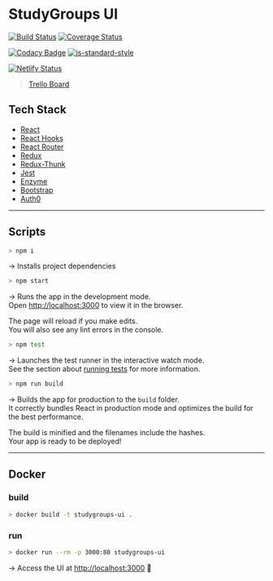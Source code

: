 # StudyGroups UI
[![Build Status](https://travis-ci.com/pachoclo/study-group-react-ui.svg?branch=master)](https://travis-ci.com/pachoclo/study-group-react-ui) [![Coverage Status](https://coveralls.io/repos/github/pachoclo/study-group-react-ui/badge.svg?branch=master)](https://coveralls.io/github/pachoclo/study-group-react-ui?branch=master)  

[![Codacy Badge](https://api.codacy.com/project/badge/Grade/f001420c6ca24295993e658e521aefd5)](https://www.codacy.com/app/pachoclo/study-group-react-ui?utm_source=github.com&amp;utm_medium=referral&amp;utm_content=pachoclo/study-group-react-ui&amp;utm_campaign=Badge_Grade) [![js-standard-style](https://img.shields.io/badge/code%20style-standard-brightgreen.svg)](http://standardjs.com)  

[![Netlify Status](https://api.netlify.com/api/v1/badges/2c7d9096-98be-42e9-956b-ad48be1cde7f/deploy-status)](https://app.netlify.com/sites/vibrant-dubinsky-8d5282/deploys)
> [Trello Board](https://trello.com/b/MTeujOJM/studygroup-kanban)

## Tech Stack

-  [React](https://reactjs.org/docs/getting-started.html)
-  [React Hooks](https://reactjs.org/docs/hooks-intro.html)
-  [React Router](https://reacttraining.com/react-router/web/guides/quick-start)
-  [Redux](https://react-redux.js.org/)
-  [Redux-Thunk](https://github.com/reduxjs/redux-thunk)
-  [Jest](https://jestjs.io/)
-  [Enzyme](https://github.com/airbnb/enzyme)
-  [Bootstrap](https://getbootstrap.com/docs/4.3/getting-started/introduction/)
-  [Auth0](https://github.com/auth0/auth0.js#readme)

---

## Scripts

```bash
> npm i
```

→ Installs project dependencies

```bash
> npm start
```

→ Runs the app in the development mode.<br>
Open [http://localhost:3000](http://localhost:3000) to view it in the browser.

The page will reload if you make edits.<br>
You will also see any lint errors in the console.

```bash
> npm test
```

→ Launches the test runner in the interactive watch mode.<br>
See the section about [running tests](https://facebook.github.io/create-react-app/docs/running-tests) for more information.

```bash
> npm run build
```

→ Builds the app for production to the `build` folder.<br>
It correctly bundles React in production mode and optimizes the build for the best performance.

The build is minified and the filenames include the hashes.<br>
Your app is ready to be deployed!

---

## Docker

### build

```bash
> docker build -t studygroups-ui .
```

### run

```bash
> docker run --rm -p 3000:80 studygroups-ui
```

→ Access the UI at [http://localhost:3000](http://localhost:3000) 🙌
